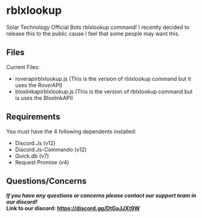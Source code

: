 # rblxlookup
Solar Technology Official Bots rblxlookup command! I recently decided to release this to the public cause I feel that some people may want this.

## Files
Current Files:
- roverapirblxlookup.js (This is the version of rblxlookup command but it uses the RoverAPI)
- bloxlinkapirblxlookup.js (This is the version of rblxlookup command but is uses the BloxlinkAPI)

## Requirements
You must have the 4 following dependents installed:
- Discord.Js (v12)
- Discord.Js-Commando (v12)
- Quick.db (v7)
- Request Promise (v4)

## Questions/Concerns 
**_If you have any questions or concerns please contact our support team in our discord!_** </br>
**Link to our discord: https://discord.gg/DtGaJJXt9W**
